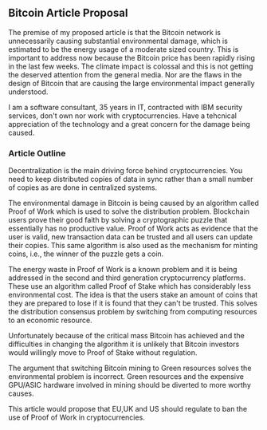 ## Bitcoin Article Proposal

The premise of my proposed article is that the Bitcoin network is unnecessarily causing substantial environmental damage, which is estimated to be the energy usage of a moderate sized country.
This is important to address now because the Bitcoin price has been rapidly rising in the last few weeks. 
The climate impact is colossal and this is not getting the deserved attention from the general media.
Nor are the flaws in the design of Bitcoin that are causing the large environmental impact generally understood. 

I am a software consultant, 35 years in IT, contracted with IBM security services, don't own nor work with cryptocurrencies.
Have a tehcnical appreciation of the technology and a great concern for the damage being caused. 

### Article Outline

Decentralization is the main driving force behind cryptocurrencies.
You need to keep distributed copies of data in sync rather than a small number of copies as are done in centralized systems.

The environmental damage in Bitcoin is being caused by an algorithm called Proof of Work which is used to solve the distribution problem.
Blockchain users prove their good faith by solving a cryptographic puzzle that essentially has no productive value.
Proof of Work acts as evidence that the user is valid, new transaction data can be trusted and all users can update their copies.
This same algorithm is also used as the mechanism for minting coins, i.e., the winner of the puzzle gets a coin. 

The energy waste in Proof of Work is a known problem and it is being addressed in the second and third generation cryptocurrency platforms.
These use an algorithm called Proof of Stake which has considerably less environmental cost.
The idea is that the users stake an amount of coins that they are prepared to lose if it is found that they can't be trusted.
This solves the distribution consensus problem by switching from computing resources to an economic resource.

Unfortunately because of the critical mass Bitcoin has achieved and the difficulties in changing the algorithm
it is unlikely that Bitcoin investors would willingly move to Proof of Stake without regulation.

The argument that switching Bitcoin mining to Green resources solves the environmental problem is incorrect.
Green resources and the expensive GPU/ASIC hardware involved in mining should be diverted to more worthy causes.

This article would propose that EU,UK and US should regulate to ban the use of Proof of Work in cryptocurrencies. 
